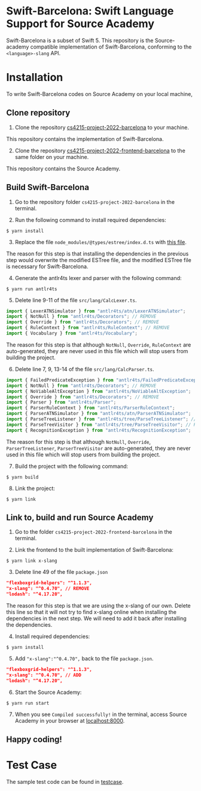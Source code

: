 # Swift-Barcelona: Swift Language Support for Source Academy
Swift-Barcelona is a subset of Swift 5. This repository is the Source-academy compatible implementation of Swift-Barcelona, conforming to the `<language>-slang` API.

Installation
=====

To write Swift-Barcelona codes on Source Academy on your local machine,

## Clone repository
1. Clone the repository [cs4215-project-2022-barcelona](https://github.com/nus-cs4215/cs4215-project-2022-barcelona) to your machine.

This repository contains the implementation of Swift-Barcelona.

2. Clone the repository [cs4215-project-2022-frontend-barcelona](https://github.com/nus-cs4215/cs4215-project-2022-frontend-barcelona) to the same
folder on your machine. 

This repository contains the Source Academy.

## Build Swift-Barcelona
1. Go to the repository folder `cs4215-project-2022-barcelona` in the terminal.

2. Run the following command to install required dependencies:
``` {.}
$ yarn install
```
3. Replace the file `node_modules/@types/estree/index.d.ts` with [this file](https://github.com/nus-cs4215/cs4215-project-2022-barcelona/blob/master/node_modules/%40types/estree/index.d.ts).

The reason for this step is that installing the dependencies in the previous
step would overwrite the modified ESTree file, and the modified ESTree file is
necessary for Swift-Barcelona.

4. Generate the antlr4ts lexer and parser with the following command:
``` {.}
$ yarn run antlr4ts
```
5. Delete line 9-11 of the file `src/lang/CalcLexer.ts`.
``` typescript
import { LexerATNSimulator } from "antlr4ts/atn/LexerATNSimulator";
import { NotNull } from "antlr4ts/Decorators"; // REMOVE
import { Override } from "antlr4ts/Decorators"; // REMOVE
import { RuleContext } from "antlr4ts/RuleContext"; // REMOVE
import { Vocabulary } from "antlr4ts/Vocabulary";
```

The reason for this step is that although `NotNull`, `Override`, `RuleContext` are auto-generated, they are never used in this file which will stop users from building the project.

6. Delete line 7, 9, 13-14 of the file `src/lang/CalcParser.ts`.
``` typescript
import { FailedPredicateException } from "antlr4ts/FailedPredicateException";
import { NotNull } from "antlr4ts/Decorators"; // REMOVE
import { NoViableAltException } from "antlr4ts/NoViableAltException";
import { Override } from "antlr4ts/Decorators"; // REMOVE
import { Parser } from "antlr4ts/Parser";
import { ParserRuleContext } from "antlr4ts/ParserRuleContext";
import { ParserATNSimulator } from "antlr4ts/atn/ParserATNSimulator";
import { ParseTreeListener } from "antlr4ts/tree/ParseTreeListener"; // REMOVE
import { ParseTreeVisitor } from "antlr4ts/tree/ParseTreeVisitor"; // REMOVE
import { RecognitionException } from "antlr4ts/RecognitionException";
```

The reason for this step is that although `NotNull`, `Override`,
`ParserTreeListener`, `ParserTreeVisitor` are auto-generated, they are
never used in this file which will stop users from building the project.

7. Build the project with the following command:
```{.}
$ yarn build
```
8.  Link the project:
```{.}
$ yarn link
```

## Link to, build and run Source Academy

1. Go to the folder `cs4215-project-2022-frontend-barcelona` in the terminal.
    
2. Link the frontend to the built implementation of Swift-Barcelona:
```{.}
$ yarn link x-slang
```
3.  Delete line 49 of the file `package.json`
```json
"flexboxgrid-helpers": "^1.1.3",
"x-slang": "^0.4.70", // REMOVE
"lodash": "^4.17.20",
```

The reason for this step is that we are using the x-slang of our own. Delete
this line so that it will not try to find x-slang online when installing the
dependencies in the next step. We will need to add it back after installing the dependencies.

4.  Install required dependencies:
```{.}
$ yarn install
```
5. Add
`"x-slang":"^0.4.70",`
back to the file `package.json`.
```json
"flexboxgrid-helpers": "^1.1.3",
"x-slang": "^0.4.70", // ADD
"lodash": "^4.17.20",
```

6. Start the Source Academy:
```{.}
$ yarn run start
```
7. When you see `Compiled successfully!` in the terminal, access Source
Academy in your browser at [localhost:8000](http://localhost:8000).

## Happy coding!

Test Case
=====
The sample test code can be found in [testcase](https://github.com/nus-cs4215/cs4215-project-2022-barcelona/tree/master/testcase).